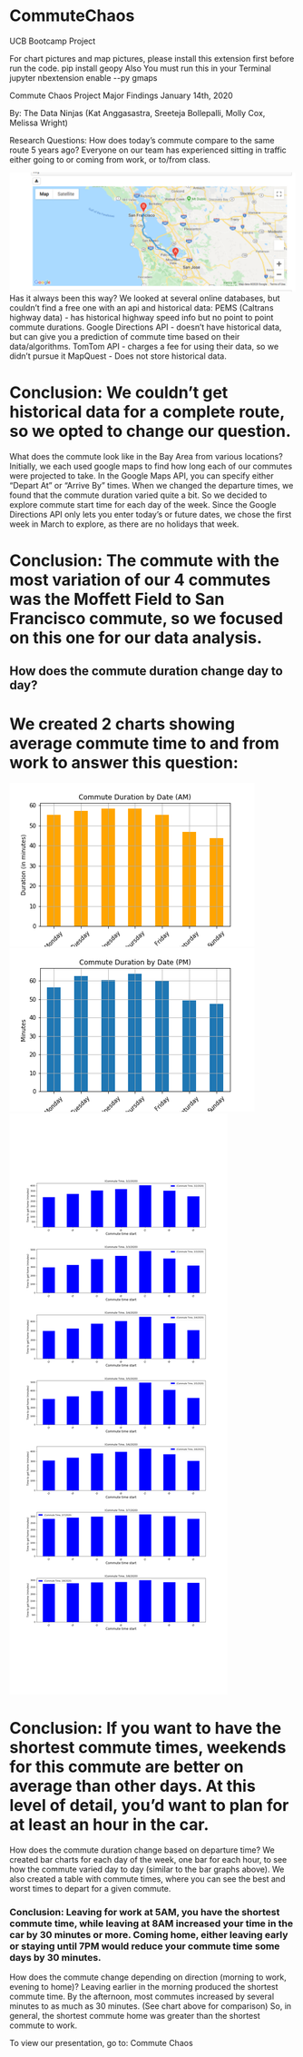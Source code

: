 # CommuteChaos
UCB Bootcamp Project

For chart pictures and map pictures, please install this extension first before run the code.
pip install geopy
Also You must run this in your Terminal jupyter nbextension enable --py gmaps


Commute Chaos Project
Major Findings
January 14th, 2020

By:  The Data Ninjas (Kat Anggasastra, Sreeteja Bollepalli, Molly Cox, Melissa Wright)

Research Questions:
 How does today’s commute compare to the same route 5 years ago?  Everyone on our team has experienced sitting in traffic either going to or coming from work, or to/from class.
 
![mapofroute](images/map.png)
 Has it always been this way?
We looked at several online databases, but couldn’t find a free one with an api and historical data:  PEMS (Caltrans highway data) - has historical highway speed info but no point to point commute durations.
Google Directions API - doesn’t have historical data, but can give you a prediction of commute time based on their data/algorithms.
TomTom API - charges a fee for using their data, so we didn’t pursue it
MapQuest - Does not store historical data.

# Conclusion:  We couldn’t get historical data for a complete route, so we opted to change our question.

What does the commute look like in the Bay Area from various locations?
Initially, we each used google maps to find how long each of our commutes were projected to take.  In the Google Maps API, you can specify either “Depart At” or “Arrive By” times.  When we changed the departure times, we found that the commute duration varied quite a bit.  So we decided to explore commute start time for each day of the week. Since the Google Directions API only lets you enter today’s or future dates, we chose the first week in March to explore, as there are no holidays that week.

# Conclusion:  The commute with the most variation of our 4 commutes was the Moffett Field to San Francisco commute, so we focused on this one for our data analysis.

## How does the commute duration change day to day?
# We created 2 charts showing average commute time to and from work to answer this question:

![commutedurationbydayofweekam](images/%20Commute%20duration%20by%20Date%20(AM).png)
![commutedurationbydayofweekpm](images/%20Commute%20duration%20by%20Date%20(PM).png)
![homecommutebyhour](images/%20home%20commute%20by%20hour(PM).png)

# Conclusion:  If you want to have the shortest commute times, weekends for this commute are better on average than other days. At this level of detail, you’d want to plan for at least an hour in the car.

How does the commute duration change based on departure time?
We created bar charts for each day of the week, one bar for each hour, to see how the commute varied day to day (similar to the bar graphs above).  We also created a table with commute times, where you can see the best and worst times to depart for a given commute.



### Conclusion:  Leaving for work at 5AM, you have the shortest commute time, while leaving at 8AM increased your time in the car by 30 minutes or more.  Coming home, either leaving early or staying until 7PM would reduce your commute time some days by 30 minutes.

How does the commute change depending on direction (morning to work, evening to home)?
Leaving earlier in the morning produced the shortest commute time.  By the afternoon, most commutes increased by several minutes to as much as 30 minutes. (See chart above for comparison)
So, in general, the shortest commute home was greater than the shortest commute to work.


To view our presentation, go to: Commute Chaos





